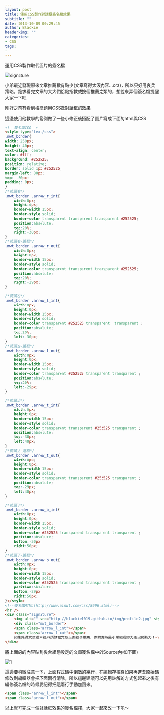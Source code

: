 ```yaml
---
layout: post
title: 使用CSS製作對話框簽名檔效果
subtitle: ""
date: 2013-10-09 00:29:45
author: Blackie
header-img: ""
categories:
- CSS
tags:
-
---
```

運用CSS製作取代圖片的簽名檔
<!-- More -->

![signature](singature.png)

小弟最近發現原來文章推薦數有點少(文章寫得太沒內容…orz)，所以只好用哀兵策略，跪求看完文章的大大們給點指教或按個推薦之類的，想說來弄個簽名檔提醒大家一下吧

剛好之前有看到[梅問題用CSS做對話框的效果](http://www.minwt.com/css/8996.html)

這邊使用他教學的範例做了一些小修正後搭配了圖片寫成下面的html與CSS

```html
<!--簽名檔CSS-->
<style type="text/css">
.mwt_border{
width: 250px;
height: 40px;
text-align: center;
color: #fff;
background: #252525;
position: relative;
border: solid 1px #252525;
margin-left: 80px;
top: -50px;
padding: 0px;
}
/*箭頭右*/
.mwt_border .arrow_r_int{
	width:0px;
	height:0px;
	border-width:15px;
	border-style:solid;
	border-color:transparent transparent transparent #252525;
	position:absolute;
	top:20%;
	right:-30px;
}
/*箭頭右-邊框*/
.mwt_border .arrow_r_out{
	width:0px;
	height:0px;
	border-width:15px;
	border-style:solid;
	border-color:transparent transparent transparent #252525;
	position:absolute;
	top:20%;
	right:-29px;
}

/*箭頭左*/
.mwt_border .arrow_l_int{
	width:0px;
	height:0px;
	border-width:15px;
	border-style:solid;
	border-color:transparent #252525 transparent  transparent ;
	position:absolute;
	top:20%;
	left:-30px;
}
/*箭頭左-邊框*/
.mwt_border .arrow_l_out{
	width:0px;
	height:0px;
	border-width:15px;
	border-style:solid;
	border-color:transparent #252525 transparent transparent ;
	position:absolute;
	top:20%;
	left:-29px;
}

/*箭頭上*/
.mwt_border .arrow_t_int{
	width:0px;
	height:0px;
	border-width:15px;
	border-style:solid;
	border-color:transparent transparent #252525 transparent ;
	position:absolute;
	top:-30px;
	left:40px;
}
/*箭頭上-邊框*/
.mwt_border .arrow_t_out{
	width:0px;
	height:0px;
	border-width:15px;
	border-style:solid;
	border-color:transparent transparent #252525 transparent ;
	position:absolute;
	top:-29px;
	left:40px;
}

/*箭頭下*/
.mwt_border .arrow_b_int{
	width:0px;
	height:0px;
	border-width:15px;
	border-style:solid;
	border-color:#252525 transparent transparent transparent ;
	position:absolute;
	bottom:-30px;
	right:50px;
}
/*箭頭下-邊框*/
.mwt_border .arrow_b_out{
	width:0px;
	height:0px;
	border-width:15px;
	border-style:solid;
	border-color:#252525 transparent transparent transparent ;
	position:absolute;
	bottom:-29px;
	right:50px;
}</style>
<!--簽名檔HTML(http://www.minwt.com/css/8996.html)-->
<hr />
<div class="signature">
	<img alt="" src="http://blackie1019.github.io/img/profile2.jpg" style="width: 60px; height: 60px;" />
	<div class="mwt_border">
	<span class="arrow_l_int"></span>
	<span class="arrow_l_out"></span>
	如果覺得文章還不錯麻煩請在文章上面給予推薦，你的支持是小弟繼續努力產出的動力！</div>
</div>
```

將上面的的內容貼到後台組態設定的文章簽名檔中的Source內(如下圖)

![1](1.png)

這邊要稍微注意一下，上面程式碼中倒數的幾行，在編輯存檔後如果再進去原始碼修改則編輯器會把下面兩行清除，所以這邊建議可以先用註解的方式包起來之後有編修簽名檔的時候要記得把這兩行手動加回來。

```html
<span class="arrow_l_int"></span>
<span class="arrow_l_out"></span>
```

以上就可完成一個對話框效果的簽名檔摟，大家一起來改一下吧～
